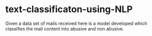 # text-classificaton-using-NLP
Given a data set of mails received here is a model developed which classifies the mail content into abusive and non abusive.
